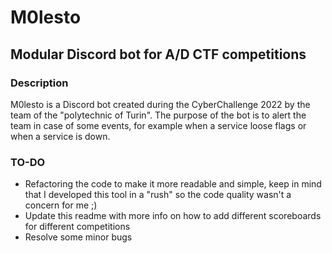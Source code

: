 # M0lesto
## Modular Discord bot for A/D CTF competitions
### Description
M0lesto is a Discord bot created during the CyberChallenge 2022 by the team of the "polytechnic of Turin". The purpose of the bot is to alert the team in case of some events, for example when a service loose flags or when a service is down. 
### TO-DO
- Refactoring the code to make it more readable and simple, keep in mind that I developed this tool in a "rush" so the code quality wasn't a concern for me ;)
- Update this readme with more info on how to add different scoreboards for different competitions
- Resolve some minor bugs
